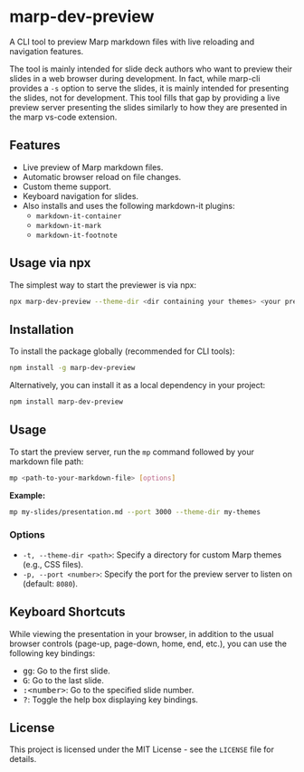 # marp-dev-preview

A CLI tool to preview Marp markdown files with live reloading and navigation features.

The tool is mainly intended for slide deck authors who want to preview their slides in a web browser during development. In fact, while marp-cli provides a `-s` option to serve the slides, it is mainly intended for presenting the slides, not for development. This tool fills that gap by providing a live preview server presenting the slides similarly to how they are presented in the marp vs-code extension. 

## Features

*   Live preview of Marp markdown files.
*   Automatic browser reload on file changes.
*   Custom theme support.
*   Keyboard navigation for slides.
*   Also installs and uses the following markdown-it plugins:
    *   `markdown-it-container`
    *   `markdown-it-mark`
    *   `markdown-it-footnote`
 
## Usage via npx

The simplest way to start the previewer is via npx:

```bash
npx marp-dev-preview --theme-dir <dir containing your themes> <your presentation>.md
```

## Installation

To install the package globally (recommended for CLI tools):

```bash
npm install -g marp-dev-preview
```

Alternatively, you can install it as a local dependency in your project:

```bash
npm install marp-dev-preview
```

## Usage

To start the preview server, run the `mp` command followed by your markdown file path:

```bash
mp <path-to-your-markdown-file> [options]
```

**Example:**

```bash
mp my-slides/presentation.md --port 3000 --theme-dir my-themes
```

### Options

*   `-t, --theme-dir <path>`: Specify a directory for custom Marp themes (e.g., CSS files).
*   `-p, --port <number>`: Specify the port for the preview server to listen on (default: `8080`).

## Keyboard Shortcuts

While viewing the presentation in your browser, in addition to the usual browser controls (page-up, page-down, home, end, etc.), you can use the following key bindings:

*   <kbd>gg</kbd>: Go to the first slide.
*   <kbd>G</kbd>: Go to the last slide.
*   <kbd>:&lt;number&gt;</kbd>: Go to the specified slide number.
*   <kbd>?</kbd>: Toggle the help box displaying key bindings.

## License

This project is licensed under the MIT License - see the `LICENSE` file for details.
